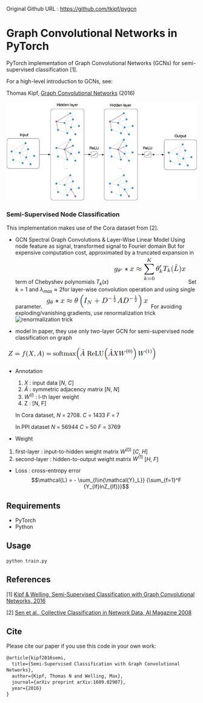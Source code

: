 Original Github URL : https://github.com/tkipf/pygcn

Graph Convolutional Networks in PyTorch
====

PyTorch implementation of Graph Convolutional Networks (GCNs) for semi-supervised classification [1].

For a high-level introduction to GCNs, see:

Thomas Kipf, [Graph Convolutional Networks](http://tkipf.github.io/graph-convolutional-networks/) (2016)

![Graph Convolutional Networks](img/figure.png)

### Semi-Supervised Node Classification

This implementation makes use of the Cora dataset from [2].

- GCN
  Spectral Graph Convolutions & Layer-Wise Linear Model
  Using node feature as signal, transformed signal to Fourier domain
  But for expensive computation cost, approximated by a truncated expansion in term of Chebyshev polynomials $T_k(x)$
  ![spectral graph convolutions](img/spectralgraph.png)
  Set $k = 1$ and $\lambda_{max} \approx 2$for layer-wise convolution operation and using single parameter.
  ![expression](img/gtheta.png)
  For avoiding exploding/vanishing gradients, use renormalization trick
  ![renormalization trick](img/renormalization_track.png)

- model
In paper, they use only two-layer GCN for semi-supervised node classification on graph

![model simple form](img/model.png)
- Annotation
  1) $X$ : input data [$N$, $C$]
  2) $\hat{A}$ : symmetric adjacency matrix [$N$, $N$]
  3) $W^{(l)}$ : l-th layer weight  
  4) Z : [N, F]

  In Cora dataset, 
  $N$ = 2708. $C$ = 1433
  $F$ = 7

  In PPI dataset
  $N$ = 56944 $C$ = 50
  $F$ = 3769

- Weight
1) first-layer : input-to-hidden weight matrix
  $W^{(0)}$  [$C$, $H$]
2) second-layer : hidden-to-output weight matrix
  $W^{(1)}$ [$H$, $F$]
- Loss : cross-entropy error
$$\mathcal{L} = - \sum_{l\in{\mathcal{Y}_L}} {\sum_{f=1}^F {Y_{lf}lnZ_{lf}}}$$

## Requirements

  * PyTorch
  * Python

## Usage

```python train.py```

## References

[1] [Kipf & Welling, Semi-Supervised Classification with Graph Convolutional Networks, 2016](https://arxiv.org/abs/1609.02907)

[2] [Sen et al., Collective Classification in Network Data, AI Magazine 2008](http://linqs.cs.umd.edu/projects/projects/lbc/)

## Cite

Please cite our paper if you use this code in your own work:

```
@article{kipf2016semi,
  title={Semi-Supervised Classification with Graph Convolutional Networks},
  author={Kipf, Thomas N and Welling, Max},
  journal={arXiv preprint arXiv:1609.02907},
  year={2016}
}
```
